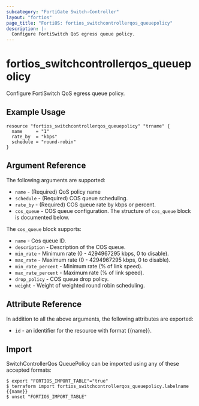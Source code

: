```yaml
---
subcategory: "FortiGate Switch-Controller"
layout: "fortios"
page_title: "FortiOS: fortios_switchcontrollerqos_queuepolicy"
description: |-
  Configure FortiSwitch QoS egress queue policy.
---
```


# fortios_switchcontrollerqos_queuepolicy
Configure FortiSwitch QoS egress queue policy.

## Example Usage

```hcl
resource "fortios_switchcontrollerqos_queuepolicy" "trname" {
  name     = "1"
  rate_by  = "kbps"
  schedule = "round-robin"
}
```

## Argument Reference

The following arguments are supported:

* `name` - (Required) QoS policy name
* `schedule` - (Required) COS queue scheduling.
* `rate_by` - (Required) COS queue rate by kbps or percent.
* `cos_queue` - COS queue configuration. The structure of `cos_queue` block is documented below.

The `cos_queue` block supports:

* `name` - Cos queue ID.
* `description` - Description of the COS queue.
* `min_rate` - Minimum rate (0 - 4294967295 kbps, 0 to disable).
* `max_rate` - Maximum rate (0 - 4294967295 kbps, 0 to disable).
* `min_rate_percent` - Minimum rate (% of link speed).
* `max_rate_percent` - Maximum rate (% of link speed).
* `drop_policy` - COS queue drop policy.
* `weight` - Weight of weighted round robin scheduling.


## Attribute Reference

In addition to all the above arguments, the following attributes are exported:
* `id` - an identifier for the resource with format {{name}}.

## Import

SwitchControllerQos QueuePolicy can be imported using any of these accepted formats:
```
$ export "FORTIOS_IMPORT_TABLE"="true"
$ terraform import fortios_switchcontrollerqos_queuepolicy.labelname {{name}}
$ unset "FORTIOS_IMPORT_TABLE"
```
